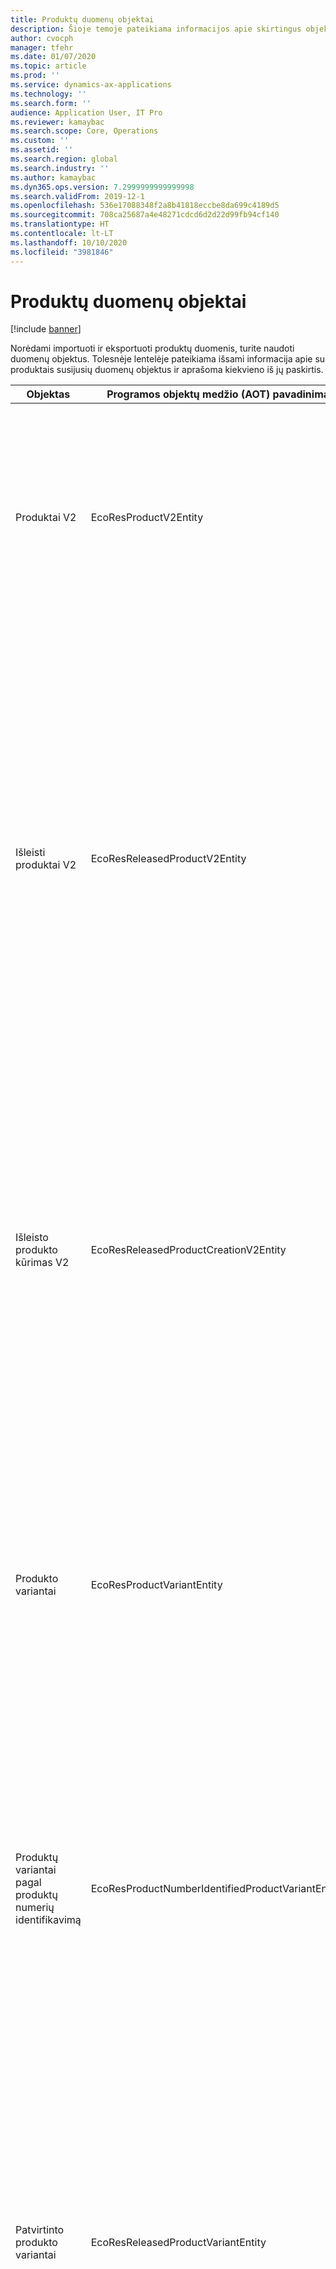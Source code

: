 ```yaml
---
title: Produktų duomenų objektai
description: Šioje temoje pateikiama informacijos apie skirtingus objektus, kuriuos naudojant galima importuoti ir eksportuoti produktų duomenis.
author: cvocph
manager: tfehr
ms.date: 01/07/2020
ms.topic: article
ms.prod: ''
ms.service: dynamics-ax-applications
ms.technology: ''
ms.search.form: ''
audience: Application User, IT Pro
ms.reviewer: kamaybac
ms.search.scope: Core, Operations
ms.custom: ''
ms.assetid: ''
ms.search.region: global
ms.search.industry: ''
ms.author: kamaybac
ms.dyn365.ops.version: 7.2999999999999998
ms.search.validFrom: 2019-12-1
ms.openlocfilehash: 536e17088348f2a8b41818eccbe8da699c4189d5
ms.sourcegitcommit: 708ca25687a4e48271cdcd6d2d22d99fb94cf140
ms.translationtype: HT
ms.contentlocale: lt-LT
ms.lasthandoff: 10/10/2020
ms.locfileid: "3981846"
---
```

# <a name="product-data-entities"></a>Produktų duomenų objektai

[!include [banner](../includes/banner.md)]

Norėdami importuoti ir eksportuoti produktų duomenis, turite naudoti duomenų objektus. Tolesnėje lentelėje pateikiama išsami informacija apie su produktais susijusių duomenų objektus ir aprašoma kiekvieno iš jų paskirtis.

| Objektas | Programos objektų medžio (AOT) pavadinimas (tipas) | Pastabos |
|--------|-------------------------------------------|-------|
| Produktai V2 | EcoResProductV2Entity | Šis objektas naudojamas bendrai naudojamiems produktams – išskirtiesiems produktams bei bendriesiems produktams importuoti ir eksportuoti. Jį naudojant galima naujinimo funkcija. Jis nepalaiko rinkiniu pagrįstų SQL operacijų. Jį galima naudoti su „Open Data Protocol“ („OData“). |
| Išleisti produktai V2 | EcoResReleasedProductV2Entity | Šis objektas naudojamas išleistiems produktams – išskirtiesiems produktams bei bendriesiems produktams importuoti ir eksportuoti. Jį naudojant galima naujinimo funkcija. Norint jį naudoti, jau turi būti sukurtas bendrai naudojamas produktas. Importavus naują išleistą produktą, išleidžiamas bendrai naudojamas produktas. Taip pat yra atskirų objektų, kuriuos naudojant galima importuoti ir eksportuoti išleistus bendruosius produktus bei išleistus išskirtuosius variantus. Šis objektas nepalaiko rinkiniu pagrįstų SQL operacijų ar naikinimo operacijų. Jį galima naudoti su „OData“. |
| Išleisto produkto kūrimas V2 | EcoResReleasedProductCreationV2Entity | Naudojant šį objektą, vienu veiksmu importuojami bendrai naudojami produktai ir išleisti produktai. Nors objektas palaiko eksportavimo galimybę, taip jo naudoti nerekomenduojama, nes objektas skirtas produktams kurti. Jis nepalaiko naujinimų. Jis palaiko ribotą laukų rinkinį (laukų, esančių produktų kūrimo dialogo lange). Jis nepalaiko rinkiniu pagrįstų SQL operacijų. Jis nėra pasiekiamas naudojant „OData“. |
| Produkto variantai | EcoResProductVariantEntity | Šis objektas naudojamas bendrai naudojamiems produktų variantams importuoti ir eksportuoti. Jį naudojant galima naujinimo funkcija. Norint jį naudoti, jau turi būti sukurtos dimensijų reikšmės. Integravimo raktas yra bendrasis produktas su produkto dimensijomis. Šis objektas nepalaiko rinkiniu pagrįstų SQL operacijų. Jį galima naudoti su „OData“. Jis palaiko naikinimo operacijas. Jo negalima išplėsti įtraukiant naujų produkto dimensijų. |
| Produktų variantai pagal produktų numerių identifikavimą | EcoResProductNumberIdentifiedProductVariantEntity | Šis objektas naudojamas bendrai naudojamiems produktų variantams importuoti ir eksportuoti. Jį naudojant galima naujinimo funkcija. Norint jį naudoti, jau turi būti sukurtos dimensijų reikšmės. Integravimo raktas yra produkto numeris (o objekto **Produkto variantai** integravimo raktas yra bendrasis produktas su produkto dimensijomis). |
| Patvirtinto produkto variantai | EcoResReleasedProductVariantEntity | Šis objektas naudojamas išleistiems produktų variantams importuoti ir eksportuoti. Jį naudojant galima naujinimo funkcija. Norint jį naudoti, jau turi būti sukurti bendrai naudojami produkto variantai. Importavus naują išleistą produkto variantą, išleidžiamas bendrai naudojamas produkto variantas. Šis objektas nepalaiko rinkiniu pagrįstų SQL operacijų. Jį galima naudoti su „OData“. Nors objektas palaiko naikinimo operacijas, taip jį naudojant sugadinami duomenys, nes dabartinėje platformoje yra klaida. Šio objekto negalima išplėsti įtraukiant naujų produkto dimensijų. |
| Išleisti produktų variantai pagal produktų numerių identifikavimą | EcoResProductNumberIdentifiedReleasedProductVariantEntity | Šis objektas yra panašus į objektą **Išleisti produkto variantai**, tačiau integravimo raktas yra produkto numeris, o ne bendrasis produktas su produkto dimensijomis. Jį galima išplėsti įtraukiant naujų produkto dimensijų. |
| Parduodami išleisti produktai | EcoResSellableReleasedProductEntity | Šis objektas naudojamas tik parduodamiesiems produktams eksportuoti. Parduodamieji produktai – tai produktai, apie kuriuos pateikta informacija, reikalinga norint produktus naudoti pardavimo užsakyme. Tos pačios taisyklės taikomos, kai produktas patikrinamas naudojant puslapio **Išleisti produktai** funkciją **Tikrinti**. |
| Išleisti išskirtieji produktai V2 | EcoResDistinctProductV2Entity | Šis objektas naudojamas išskirtiesiems produktams eksportuoti. Išskirtieji produktai gali būti produktai, potipio produktai ir produkto variantai. |
| Išleisti bendrieji produktai V2 | EcoResProductMasterV2Entity | Šis objektas naudojamas bendriesiems produktams importuoti ir eksportuoti. Jis neturi duomenų tvarkymo galimybės. |
| Prekė - brūkšninis kodas | EcoResProductBarcodeEntity | Šis objektas naudojamas produktams ir brūkšniniams kodams eksportuoti. |
| Produktų ciklo būsenos | EcoResProductLifecycleSateEntity | Naudojant šį objektą, galima importuoti ir eksportuoti skirtingas produktų ciklo būsenas, kurios gali būti priskiriamos produktui. |

> [!NOTE]
> Naudodami duomenų objektą **Išleisti produktai V2**, produktų į sistemą galite importuoti, tik jei jau sukurtas bendrai naudojamas produktas. Kitu atveju, norėdami į sistemą importuoti produktų, turite naudoti duomenų objektą **Produktų kūrimas**.
